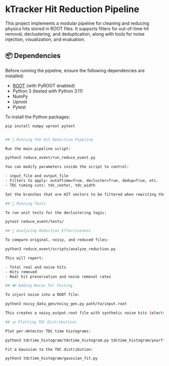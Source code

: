 # kTracker Hit Reduction Pipeline

This project implements a modular pipeline for cleaning and reducing physics hits stored in ROOT files. It supports filters for out-of-time hit removal, declustering, and deduplication, along with tools for noise injection, visualization, and evaluation.

## 📦 Dependencies

Before running the pipeline, ensure the following dependencies are installed:

- [ROOT](https://root.cern/) (with PyROOT enabled)
- Python 3 (tested with Python 3.11)
- NumPy
- Uproot
- Pytest

To install the Python packages:

```bash
pip install numpy uproot pytest


## 🚀 Running the Hit Reduction Pipeline

Run the main pipeline script:

python3 reduce_event/run_reduce_event.py

You can modify parameters inside the script to control:

- input_file and output_file
- Filters to apply: outoftime=True, decluster=True, dedup=True, etc.
- TDC timing cuts: tdc_center, tdc_width

Set the branches that are HIT vectors to be filtered when rewriting the file so all HIT vectors remain the same size

## 🧪 Running Tests

To run unit tests for the declustering logic:

pytest reduce_event/tests/

## 🔬 Analyzing Reduction Effectiveness

To compare original, noisy, and reduced files:

python3 reduce_event/scripts/analyze_reduction.py

This will report:

- Total real and noise hits
- Hits removed
- Real hit preservation and noise removal rates

## 🔊 Adding Noise for Testing

To inject noise into a ROOT file:

python3 noisy_data_gen/noisy_gen.py path/to/input.root

This creates a noisy_output.root file with synthetic noise hits (electronic + clustered).

## 📊 Plotting TDC Distributions

Plot per-detector TDC time histograms:

python3 tdctime_histogram/tdctime_histogram.py tdctime_histogram/yourfile.root

Fit a Gaussian to the TDC distribution:

python3 tdctime_histogram/gaussian_fit.py


